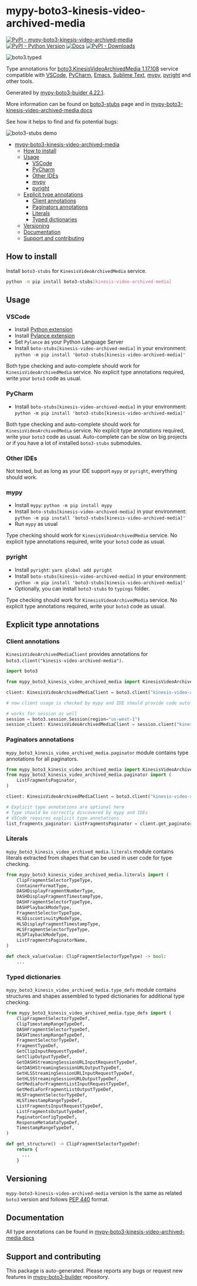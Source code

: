<a id="mypy-boto3-kinesis-video-archived-media"></a>

# mypy-boto3-kinesis-video-archived-media

[![PyPI - mypy-boto3-kinesis-video-archived-media](https://img.shields.io/pypi/v/mypy-boto3-kinesis-video-archived-media.svg?color=blue)](https://pypi.org/project/mypy-boto3-kinesis-video-archived-media)
[![PyPI - Python Version](https://img.shields.io/pypi/pyversions/mypy-boto3-kinesis-video-archived-media.svg?color=blue)](https://pypi.org/project/mypy-boto3-kinesis-video-archived-media)
[![Docs](https://img.shields.io/readthedocs/mypy-boto3-builder.svg?color=blue)](https://mypy-boto3-builder.readthedocs.io/)
[![PyPI - Downloads](https://img.shields.io/pypi/dw/mypy-boto3-kinesis-video-archived-media?color=blue)](https://pypistats.org/packages/mypy-boto3-kinesis-video-archived-media)

![boto3.typed](https://github.com/vemel/mypy_boto3_builder/raw/master/logo.png)

Type annotations for
[boto3.KinesisVideoArchivedMedia 1.17.108](https://boto3.amazonaws.com/v1/documentation/api/1.17.108/reference/services/kinesis-video-archived-media.html#KinesisVideoArchivedMedia)
service compatible with [VSCode](https://code.visualstudio.com/),
[PyCharm](https://www.jetbrains.com/pycharm/),
[Emacs](https://www.gnu.org/software/emacs/),
[Sublime Text](https://www.sublimetext.com/),
[mypy](https://github.com/python/mypy),
[pyright](https://github.com/microsoft/pyright) and other tools.

Generated by
[mypy-boto3-buider 4.22.1](https://github.com/vemel/mypy_boto3_builder).

More information can be found on
[boto3-stubs](https://pypi.org/project/boto3-stubs/) page and in
[mypy-boto3-kinesis-video-archived-media docs](https://vemel.github.io/boto3_stubs_docs/mypy_boto3_kinesis_video_archived_media/)

See how it helps to find and fix potential bugs:

![boto3-stubs demo](https://github.com/vemel/mypy_boto3_builder/raw/master/demo.gif)

- [mypy-boto3-kinesis-video-archived-media](#mypy-boto3-kinesis-video-archived-media)
  - [How to install](#how-to-install)
  - [Usage](#usage)
    - [VSCode](#vscode)
    - [PyCharm](#pycharm)
    - [Other IDEs](#other-ides)
    - [mypy](#mypy)
    - [pyright](#pyright)
  - [Explicit type annotations](#explicit-type-annotations)
    - [Client annotations](#client-annotations)
    - [Paginators annotations](#paginators-annotations)
    - [Literals](#literals)
    - [Typed dictionaries](#typed-dictionaries)
  - [Versioning](#versioning)
  - [Documentation](#documentation)
  - [Support and contributing](#support-and-contributing)

<a id="how-to-install"></a>

## How to install

Install `boto3-stubs` for `KinesisVideoArchivedMedia` service.

```bash
python -m pip install boto3-stubs[kinesis-video-archived-media]
```

<a id="usage"></a>

## Usage

<a id="vscode"></a>

### VSCode

- Install
  [Python extension](https://marketplace.visualstudio.com/items?itemName=ms-python.python)
- Install
  [Pylance extension](https://marketplace.visualstudio.com/items?itemName=ms-python.vscode-pylance)
- Set `Pylance` as your Python Language Server
- Install `boto-stubs[kinesis-video-archived-media]` in your environment:
  `python -m pip install 'boto3-stubs[kinesis-video-archived-media]'`

Both type checking and auto-complete should work for
`KinesisVideoArchivedMedia` service. No explicit type annotations required,
write your `boto3` code as usual.

<a id="pycharm"></a>

### PyCharm

- Install `boto-stubs[kinesis-video-archived-media]` in your environment:
  `python -m pip install 'boto3-stubs[kinesis-video-archived-media]'`

Both type checking and auto-complete should work for
`KinesisVideoArchivedMedia` service. No explicit type annotations required,
write your `boto3` code as usual. Auto-complete can be slow on big projects or
if you have a lot of installed `boto3-stubs` submodules.

<a id="other-ides"></a>

### Other IDEs

Not tested, but as long as your IDE support `mypy` or `pyright`, everything
should work.

<a id="mypy"></a>

### mypy

- Install `mypy`: `python -m pip install mypy`
- Install `boto-stubs[kinesis-video-archived-media]` in your environment:
  `python -m pip install 'boto3-stubs[kinesis-video-archived-media]'`
- Run `mypy` as usual

Type checking should work for `KinesisVideoArchivedMedia` service. No explicit
type annotations required, write your `boto3` code as usual.

<a id="pyright"></a>

### pyright

- Install `pyright`: `yarn global add pyright`
- Install `boto-stubs[kinesis-video-archived-media]` in your environment:
  `python -m pip install 'boto3-stubs[kinesis-video-archived-media]'`
- Optionally, you can install `boto3-stubs` to `typings` folder.

Type checking should work for `KinesisVideoArchivedMedia` service. No explicit
type annotations required, write your `boto3` code as usual.

<a id="explicit-type-annotations"></a>

## Explicit type annotations

<a id="client-annotations"></a>

### Client annotations

`KinesisVideoArchivedMediaClient` provides annotations for
`boto3.client("kinesis-video-archived-media")`.

```python
import boto3

from mypy_boto3_kinesis_video_archived_media import KinesisVideoArchivedMediaClient

client: KinesisVideoArchivedMediaClient = boto3.client("kinesis-video-archived-media")

# now client usage is checked by mypy and IDE should provide code auto-complete

# works for session as well
session = boto3.session.Session(region="us-west-1")
session_client: KinesisVideoArchivedMediaClient = session.client("kinesis-video-archived-media")
```

<a id="paginators-annotations"></a>

### Paginators annotations

`mypy_boto3_kinesis_video_archived_media.paginator` module contains type
annotations for all paginators.

```python
from mypy_boto3_kinesis_video_archived_media import KinesisVideoArchivedMediaClient
from mypy_boto3_kinesis_video_archived_media.paginator import (
    ListFragmentsPaginator,
)

client: KinesisVideoArchivedMediaClient = boto3.client("kinesis-video-archived-media")

# Explicit type annotations are optional here
# Type should be correctly discovered by mypy and IDEs
# VSCode requires explicit type annotations
list_fragments_paginator: ListFragmentsPaginator = client.get_paginator("list_fragments")
```

<a id="literals"></a>

### Literals

`mypy_boto3_kinesis_video_archived_media.literals` module contains literals
extracted from shapes that can be used in user code for type checking.

```python
from mypy_boto3_kinesis_video_archived_media.literals import (
    ClipFragmentSelectorTypeType,
    ContainerFormatType,
    DASHDisplayFragmentNumberType,
    DASHDisplayFragmentTimestampType,
    DASHFragmentSelectorTypeType,
    DASHPlaybackModeType,
    FragmentSelectorTypeType,
    HLSDiscontinuityModeType,
    HLSDisplayFragmentTimestampType,
    HLSFragmentSelectorTypeType,
    HLSPlaybackModeType,
    ListFragmentsPaginatorName,
)

def check_value(value: ClipFragmentSelectorTypeType) -> bool:
    ...
```

<a id="typed-dictionaries"></a>

### Typed dictionaries

`mypy_boto3_kinesis_video_archived_media.type_defs` module contains structures
and shapes assembled to typed dictionaries for additional type checking.

```python
from mypy_boto3_kinesis_video_archived_media.type_defs import (
    ClipFragmentSelectorTypeDef,
    ClipTimestampRangeTypeDef,
    DASHFragmentSelectorTypeDef,
    DASHTimestampRangeTypeDef,
    FragmentSelectorTypeDef,
    FragmentTypeDef,
    GetClipInputRequestTypeDef,
    GetClipOutputTypeDef,
    GetDASHStreamingSessionURLInputRequestTypeDef,
    GetDASHStreamingSessionURLOutputTypeDef,
    GetHLSStreamingSessionURLInputRequestTypeDef,
    GetHLSStreamingSessionURLOutputTypeDef,
    GetMediaForFragmentListInputRequestTypeDef,
    GetMediaForFragmentListOutputTypeDef,
    HLSFragmentSelectorTypeDef,
    HLSTimestampRangeTypeDef,
    ListFragmentsInputRequestTypeDef,
    ListFragmentsOutputTypeDef,
    PaginatorConfigTypeDef,
    ResponseMetadataTypeDef,
    TimestampRangeTypeDef,
)

def get_structure() -> ClipFragmentSelectorTypeDef:
    return {
      ...
    }
```

<a id="versioning"></a>

## Versioning

`mypy-boto3-kinesis-video-archived-media` version is the same as related
`boto3` version and follows
[PEP 440](https://www.python.org/dev/peps/pep-0440/) format.

<a id="documentation"></a>

## Documentation

All type annotations can be found in
[mypy-boto3-kinesis-video-archived-media docs](https://vemel.github.io/boto3_stubs_docs/mypy_boto3_kinesis_video_archived_media/)

<a id="support-and-contributing"></a>

## Support and contributing

This package is auto-generated. Please reports any bugs or request new features
in [mypy-boto3-builder](https://github.com/vemel/mypy_boto3_builder/issues/)
repository.
